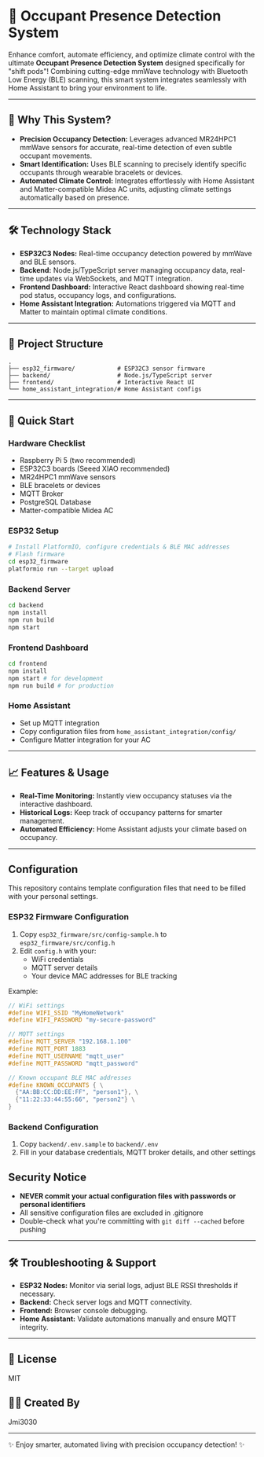 # 🚀 Occupant Presence Detection System

Enhance comfort, automate efficiency, and optimize climate control with the ultimate **Occupant Presence Detection System** designed specifically for "shift pods"! Combining cutting-edge mmWave technology with Bluetooth Low Energy (BLE) scanning, this smart system integrates seamlessly with Home Assistant to bring your environment to life.

---

## 🌟 Why This System?
- **Precision Occupancy Detection:** Leverages advanced MR24HPC1 mmWave sensors for accurate, real-time detection of even subtle occupant movements.
- **Smart Identification:** Uses BLE scanning to precisely identify specific occupants through wearable bracelets or devices.
- **Automated Climate Control:** Integrates effortlessly with Home Assistant and Matter-compatible Midea AC units, adjusting climate settings automatically based on presence.

---

## 🛠️ Technology Stack

- **ESP32C3 Nodes:** Real-time occupancy detection powered by mmWave and BLE sensors.
- **Backend:** Node.js/TypeScript server managing occupancy data, real-time updates via WebSockets, and MQTT integration.
- **Frontend Dashboard:** Interactive React dashboard showing real-time pod status, occupancy logs, and configurations.
- **Home Assistant Integration:** Automations triggered via MQTT and Matter to maintain optimal climate conditions.

---

## 📂 Project Structure

```
.
├── esp32_firmware/            # ESP32C3 sensor firmware
├── backend/                   # Node.js/TypeScript server
├── frontend/                  # Interactive React UI
└── home_assistant_integration/# Home Assistant configs
```

---

## 🚦 Quick Start

### Hardware Checklist
- Raspberry Pi 5 (two recommended)
- ESP32C3 boards (Seeed XIAO recommended)
- MR24HPC1 mmWave sensors
- BLE bracelets or devices
- MQTT Broker
- PostgreSQL Database
- Matter-compatible Midea AC

### ESP32 Setup

```bash
# Install PlatformIO, configure credentials & BLE MAC addresses
# Flash firmware
cd esp32_firmware
platformio run --target upload
```

### Backend Server

```bash
cd backend
npm install
npm run build
npm start
```

### Frontend Dashboard

```bash
cd frontend
npm install
npm start # for development
npm run build # for production
```

### Home Assistant

- Set up MQTT integration
- Copy configuration files from `home_assistant_integration/config/`
- Configure Matter integration for your AC

---

## 📈 Features & Usage

- **Real-Time Monitoring:** Instantly view occupancy statuses via the interactive dashboard.
- **Historical Logs:** Keep track of occupancy patterns for smarter management.
- **Automated Efficiency:** Home Assistant adjusts your climate based on occupancy.

---

## Configuration

This repository contains template configuration files that need to be filled with your personal settings.

### ESP32 Firmware Configuration

1. Copy `esp32_firmware/src/config-sample.h` to `esp32_firmware/src/config.h`
2. Edit `config.h` with your:
   - WiFi credentials
   - MQTT server details
   - Your device MAC addresses for BLE tracking

Example:
```cpp
// WiFi settings
#define WIFI_SSID "MyHomeNetwork"
#define WIFI_PASSWORD "my-secure-password"

// MQTT settings
#define MQTT_SERVER "192.168.1.100"
#define MQTT_PORT 1883
#define MQTT_USERNAME "mqtt_user"
#define MQTT_PASSWORD "mqtt_password"

// Known occupant BLE MAC addresses
#define KNOWN_OCCUPANTS { \
  {"AA:BB:CC:DD:EE:FF", "person1"}, \
  {"11:22:33:44:55:66", "person2"} \
}
```

### Backend Configuration

1. Copy `backend/.env.sample` to `backend/.env`
2. Fill in your database credentials, MQTT broker details, and other settings

## Security Notice

- **NEVER commit your actual configuration files with passwords or personal identifiers**
- All sensitive configuration files are excluded in .gitignore
- Double-check what you're committing with `git diff --cached` before pushing

---

## 🛠️ Troubleshooting & Support
- **ESP32 Nodes:** Monitor via serial logs, adjust BLE RSSI thresholds if necessary.
- **Backend:** Check server logs and MQTT connectivity.
- **Frontend:** Browser console debugging.
- **Home Assistant:** Validate automations manually and ensure MQTT integrity.

---

## 📃 License
MIT

## 👨‍💻 Created By
Jmi3030

---

✨ Enjoy smarter, automated living with precision occupancy detection! ✨
